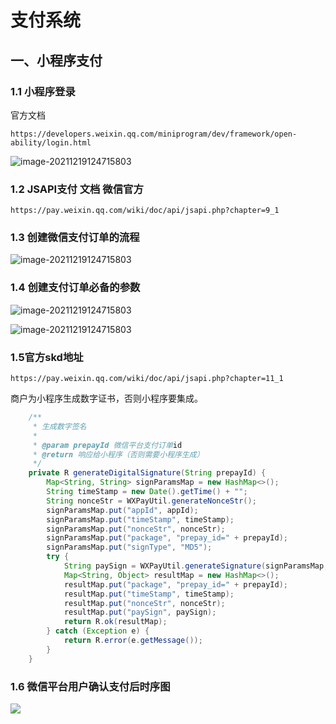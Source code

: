 # 支付系统



## 一、小程序支付

### 1.1 小程序登录

官方文档

`https://developers.weixin.qq.com/miniprogram/dev/framework/open-ability/login.html`



![image-20211219124715803](https://bclz_xc.gitee.io/lilj_01-static/pay/%E5%BE%AE%E4%BF%A1%E5%B0%8F%E7%A8%8B%E5%BA%8F%E7%99%BB%E5%BD%95%E8%AF%B4%E6%98%8E%E6%96%87%E6%A1%A3.jpg)





### 1.2 JSAPI支付 文档 微信官方

`https://pay.weixin.qq.com/wiki/doc/api/jsapi.php?chapter=9_1`



### 1.3 创建微信支付订单的流程

![image-20211219124715803](https://bclz_xc.gitee.io/lilj_01-static/pay/%E5%88%9B%E5%BB%BA%E5%BE%AE%E4%BF%A1%E6%94%AF%E4%BB%98%E8%AE%A2%E5%8D%95%E7%9A%84%E6%B5%81%E7%A8%8B.jpg)

### 1.4 创建支付订单必备的参数



![image-20211219124715803](https://bclz_xc.gitee.io/lilj_01-static/pay/%E5%88%9B%E5%BB%BA%E6%94%AF%E4%BB%98%E8%AE%A2%E5%8D%95%E5%BF%85%E5%A4%87%E7%9A%84%E5%8F%82%E6%95%B0-%E5%9B%BE1.jpg)

![image-20211219124715803](https://bclz_xc.gitee.io/lilj_01-static/pay/%E5%88%9B%E5%BB%BA%E6%94%AF%E4%BB%98%E8%AE%A2%E5%8D%95%E5%BF%85%E5%A4%87%E7%9A%84%E5%8F%82%E6%95%B0-%E5%9B%BE2.jpg)



### 1.5官方skd地址

`https://pay.weixin.qq.com/wiki/doc/api/jsapi.php?chapter=11_1`



商户为小程序生成数字证书，否则小程序要集成。

```java
    /**
     * 生成数字签名
     *
     * @param prepayId 微信平台支付订单id
     * @return 响应给小程序（否则需要小程序生成）
     */
    private R generateDigitalSignature(String prepayId) {
        Map<String, String> signParamsMap = new HashMap<>();
        String timeStamp = new Date().getTime() + "";
        String nonceStr = WXPayUtil.generateNonceStr();
        signParamsMap.put("appId", appId);
        signParamsMap.put("timeStamp", timeStamp);
        signParamsMap.put("nonceStr", nonceStr);
        signParamsMap.put("package", "prepay_id=" + prepayId);
        signParamsMap.put("signType", "MD5");
        try {
            String paySign = WXPayUtil.generateSignature(signParamsMap, key);
            Map<String, Object> resultMap = new HashMap<>();
            resultMap.put("package", "prepay_id=" + prepayId);
            resultMap.put("timeStamp", timeStamp);
            resultMap.put("nonceStr", nonceStr);
            resultMap.put("paySign", paySign);
            return R.ok(resultMap);
        } catch (Exception e) {
            return R.error(e.getMessage());
        }
    }
```



### 1.6 微信平台用户确认支付后时序图

![](https://bclz_xc.gitee.io/lilj_01-static/pay/%E5%B0%8F%E7%A8%8B%E5%BA%8F%E7%A1%AE%E8%AE%A4%E6%94%AF%E4%BB%98%E6%B5%81%E7%A8%8B.png)



